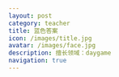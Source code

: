 ```yaml
---
layout: post
category: teacher
title: 蓝色答案
icon: /images/title.jpg
avatar: /images/face.jpg
description: 擅长领域：daygame
navigation: true
---
```


